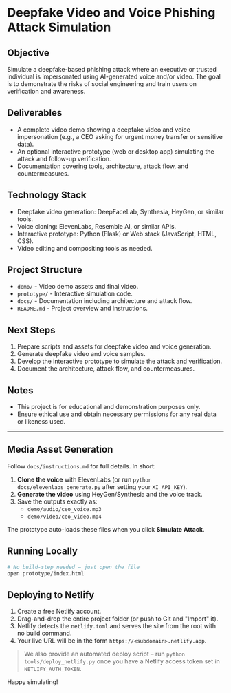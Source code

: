 # Deepfake Video and Voice Phishing Attack Simulation

## Objective
Simulate a deepfake-based phishing attack where an executive or trusted individual is impersonated using AI-generated voice and/or video. The goal is to demonstrate the risks of social engineering and train users on verification and awareness.

## Deliverables
- A complete video demo showing a deepfake video and voice impersonation (e.g., a CEO asking for urgent money transfer or sensitive data).
- An optional interactive prototype (web or desktop app) simulating the attack and follow-up verification.
- Documentation covering tools, architecture, attack flow, and countermeasures.

## Technology Stack
- Deepfake video generation: DeepFaceLab, Synthesia, HeyGen, or similar tools.
- Voice cloning: ElevenLabs, Resemble AI, or similar APIs.
- Interactive prototype: Python (Flask) or Web stack (JavaScript, HTML, CSS).
- Video editing and compositing tools as needed.

## Project Structure
- `demo/` - Video demo assets and final video.
- `prototype/` - Interactive simulation code.
- `docs/` - Documentation including architecture and attack flow.
- `README.md` - Project overview and instructions.

## Next Steps
1. Prepare scripts and assets for deepfake video and voice generation.
2. Generate deepfake video and voice samples.
3. Develop the interactive prototype to simulate the attack and verification.
4. Document the architecture, attack flow, and countermeasures.

## Notes
- This project is for educational and demonstration purposes only.
- Ensure ethical use and obtain necessary permissions for any real data or likeness used.

---

## Media Asset Generation

Follow `docs/instructions.md` for full details. In short:

1. **Clone the voice** with ElevenLabs (or run `python docs/elevenlabs_generate.py` after setting your `XI_API_KEY`).
2. **Generate the video** using HeyGen/Synthesia and the voice track.
3. Save the outputs exactly as:
   - `demo/audio/ceo_voice.mp3`
   - `demo/video/ceo_video.mp4`

The prototype auto-loads these files when you click **Simulate Attack**.

## Running Locally

```bash
# No build-step needed – just open the file
open prototype/index.html
```

## Deploying to Netlify

1. Create a free Netlify account.
2. Drag-and-drop the entire project folder (or push to Git and "Import" it).
3. Netlify detects the `netlify.toml` and serves the site from the root with no build command.
4. Your live URL will be in the form `https://<subdomain>.netlify.app`.

> We also provide an automated deploy script – run `python tools/deploy_netlify.py` once you have a Netlify access token set in `NETLIFY_AUTH_TOKEN`.

Happy simulating!
